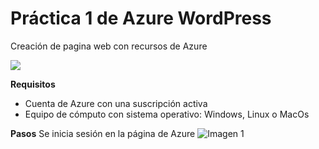 # Práctica 1 de Azure WordPress
Creación de pagina web con recursos de Azure

![](https://github.com/AlanGarciaQ/Practica-1-WordPress/blob/main/imagenes\Wordpress_logo.png)

**Requisitos**
- Cuenta de Azure con una suscripción activa
- Equipo de cómputo con sistema operativo: Windows, Linux o MacOs

**Pasos**
Se inicia sesión en la página de Azure
![Imagen 1](https://github.com/AlanGarciaQ/Practica-1-WordPress/blob/main/imagenes/Imagen1.png)
